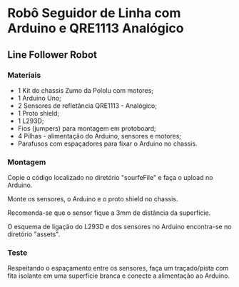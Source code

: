 #  Robô Seguidor de Linha com Arduino e QRE1113 Analógico
## Line Follower Robot

### Materiais
- 1 Kit do chassis Zumo da Pololu com motores;
- 1 Arduino Uno;
- 2 Sensores de refletância QRE1113 - Analógico;
- 1 Proto shield;
- 1 L293D;
- Fios (jumpers) para montagem em protoboard;
-  4 Pilhas - alimentação do Arduino, sensores e motores;
- Parafusos com espaçadores para fixar o Arduino no chassis.

### Montagem
Copie o código localizado no diretório "sourfeFile" e faça o upload no Arduino.

Monte os sensores, o Arduino e o proto shield no chassis.

Recomenda-se que o sensor fique a 3mm de distância da superfície.

O esquema de ligação do L293D e dos sensores no Arduino encontra-se no diretório "assets".

### Teste
Respeitando o espaçamento entre os sensores, faça um traçado/pista com fita isolante em uma superfície branca e conecte a alimentação ao Arduino.
